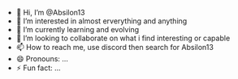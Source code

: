 - 👋 Hi, I’m @Absilon13
- 👀 I’m interested in almost erverything and anything 
- 🌱 I’m currently learning and evolving
- 💞️ I’m looking to collaborate on what i find interesting or capable
- 📫 How to reach me, use discord then search for Absilon13
- 😄 Pronouns: ...
- ⚡ Fun fact: ...

<!---
Absilon13/Absilon13 is a ✨ special ✨ repository because its `README.md` (this file) appears on your GitHub profile.
You can click the Preview link to take a look at your changes.
--->
